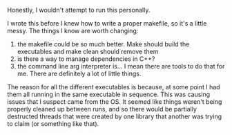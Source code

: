 Honestly, I wouldn't attempt to run this personally. 

I wrote this before I knew how to write a proper makefile, so it's a little messy. The things I know are worth changing: 

1) the makefile could be so much better. Make should build the executables and make clean should remove them
2) is there a way to manage dependencies in C++?
3) the command line arg interpreter is... I mean there are tools to do that for me.
There are definitely a lot of little things.

The reason for all the different executables is because, at some point I had them all running in the same executable in sequence. This was causing issues that I suspect came from the OS. It seemed like things weren't being properly cleaned up between runs, and so there would be partially destructed threads that were created by one library that another was trying to claim (or something like that).
